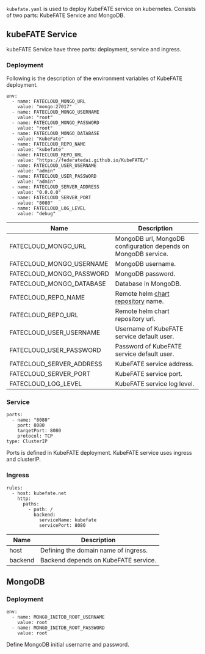 `kubefate.yaml` is used to deploy KubeFATE service on kubernetes. Consists of two parts: KubeFATE Service and MongoDB.

## kubeFATE Service
kubeFATE Service have three parts: deployment, service and ingress.
### Deployment
Following is the description of the environment variables of KubeFATE deployment.
```
env:
  - name: FATECLOUD_MONGO_URL
    value: "mongo:27017"
  - name: FATECLOUD_MONGO_USERNAME
    value: "root"
  - name: FATECLOUD_MONGO_PASSWORD
    value: "root"
  - name: FATECLOUD_MONGO_DATABASE
    value: "KubeFate"
  - name: FATECLOUD_REPO_NAME
    value: "kubefate"
  - name: FATECLOUD_REPO_URL
    value: "https://federatedai.github.io/KubeFATE/"
  - name: FATECLOUD_USER_USERNAME
    value: "admin"
  - name: FATECLOUD_USER_PASSWORD
    value: "admin"
  - name: FATECLOUD_SERVER_ADDRESS
    value: "0.0.0.0"
  - name: FATECLOUD_SERVER_PORT
    value: "8080"
  - name: FATECLOUD_LOG_LEVEL
    value: "debug"
```
|Name                     |Description                                |
|-------------------------|-------------------------------------------|
|FATECLOUD_MONGO_URL      |MongoDB url, MongoDB configuration depends on MongoDB service. |
|FATECLOUD_MONGO_USERNAME |MongoDB username.                          |
|FATECLOUD_MONGO_PASSWORD |MongoDB password.                          |
|FATECLOUD_MONGO_DATABASE |Database in MongoDB.                       |
|FATECLOUD_REPO_NAME      |Remote helm [chart repository](https://helm.sh/docs/topics/chart_repository/) name. |
|FATECLOUD_REPO_URL       |Remote helm chart repository url.          |
|FATECLOUD_USER_USERNAME  |Username of KubeFATE service default user. |
|FATECLOUD_USER_PASSWORD  |Password of KubeFATE service default user. |
|FATECLOUD_SERVER_ADDRESS |KubeFATE service address.                  |
|FATECLOUD_SERVER_PORT    |KubeFATE service port.                     |
|FATECLOUD_LOG_LEVEL      |KubeFATE service log level.                |

### Service
```
ports:
  - name: "8080"
    port: 8080
    targetPort: 8080
    protocol: TCP
type: ClusterIP
```
Ports is defined in KubeFATE deployment. KubeFATE service uses ingress and clusterIP.

### Ingress
```
rules:
  - host: kubefate.net
    http:
      paths:
        - path: /
          backend:
            serviceName: kubefate
            servicePort: 8080
```
|Name    |Description                          |
|--------|-------------------------------------|
|host    |Defining the domain name of ingress. |
|backend |Backend depends on KubeFATE service. |

## MongoDB
### Deployment
```
env:
  - name: MONGO_INITDB_ROOT_USERNAME
    value: root
  - name: MONGO_INITDB_ROOT_PASSWORD
    value: root
```
Define MongoDB initial username and password.